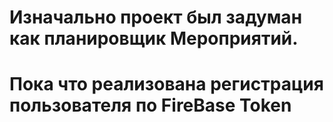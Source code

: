 # Изначально проект был задуман как планировщик Мероприятий. 
# Пока что реализована регистрация пользователя по FireBase Token

